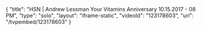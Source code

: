 {
    "title": "HSN | Andrew Lessman Your Vitamins Anniversary 10.15.2017 - 08 PM",
    "type": "solo",
    "layout": "iframe-static",
    "videoId": "123178603",
    "url": "\/tvpembed\/123178603"
}